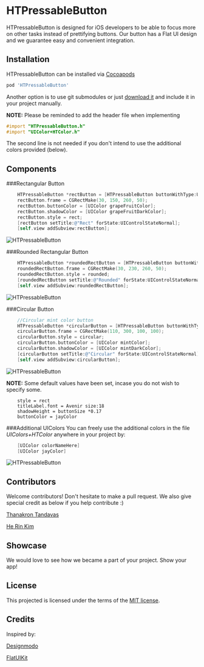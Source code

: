 HTPressableButton
==============
HTPressableButton is designed for iOS developers to be able to focus more on other tasks instead of prettifying buttons. Our button has a Flat UI design and we guarantee easy and convenient integration.


Installation
-------------------
HTPressableButton can be installed via [Cocoapods](http://cocoapods.org/)

```ruby
pod 'HTPressableButton'
```

Another option is to use git submodules or just [download it](https://github.com/Grouper/FlatUIKit/archive/master.zip) and include it in your project manually.

**NOTE:** Please be reminded to add the header file when implementing

```objective-c
#import "HTPressableButton.h"
#import "UIColor+HTColor.h"
```

The second line is not needed if you don't intend to use the additional colors provided (below).

Components
-------------------
###Rectangular Button
```objective-c
    HTPressableButton *rectButton = [HTPressableButton buttonWithType:UIButtonTypeCustom];
    rectButton.frame = CGRectMake(30, 150, 260, 50);
    rectButton.buttonColor = [UIColor grapeFruitColor];
    rectButton.shadowColor = [UIColor grapeFruitDarkColor];
    rectButton.style = rect;
    [rectButton setTitle:@"Rect" forState:UIControlStateNormal];
    [self.view addSubview:rectButton];
```

![HTPressableButton](https://raw.github.com/herinkc/HTPressableButton/master/READMEImages/RectButtonImage.gif)

###Rounded Rectangular Button
```objective-c
    HTPressableButton *roundedRectButton = [HTPressableButton buttonWithType:UIButtonTypeCustom];
    roundedRectButton.frame = CGRectMake(30, 230, 260, 50);
    roundedRectButton.style = rounded;
    [roundedRectButton setTitle:@"Rounded" forState:UIControlStateNormal];
    [self.view addSubview:roundedRectButton];
```

![HTPressableButton](https://raw.github.com/herinkc/HTPressableButton/master/READMEImages/RoundedRectButtonImage.gif)


###Circular Button
```objective-c
    //Circular mint color button
    HTPressableButton *circularButton = [HTPressableButton buttonWithType:UIButtonTypeCustom];
    circularButton.frame = CGRectMake(110, 300, 100, 100);
    circularButton.style = circular;
    circularButton.buttonColor = [UIColor mintColor];
    circularButton.shadowColor = [UIColor mintDarkColor];
    [circularButton setTitle:@"Circular" forState:UIControlStateNormal];
    [self.view addSubview:circularButton];
```

![HTPressableButton](https://raw.github.com/herinkc/HTPressableButton/master/READMEImages/CircularButtonImage.gif)


**NOTE:** Some default values have been set, incase you do not wish to specify some.
```code
	style = rect
	titleLabel.font = Avenir size:18
	shadowHeight = buttonSize *0.17
	buttonColor = jayColor
```

###Additional UIColors
You can freely use the additional colors in the file *UIColors+HTColor* anywhere in your project by:
```objective-c
    [UIColor colorNameHere]
    [UIColor jayColor]
```
![HTPressableButton](https://raw.github.com/herinkc/HTPressableButton/master/READMEImages/HTPressableButtonColorScheme.png)


Contributors
--------------
Welcome contributors! Don't hesitate to make a pull request. We also give special credit as below if you help contribute :)

[Thanakron Tandavas](http://tandavas.com)

[He Rin Kim](http://herinkim.com)

Showcase
--------
We would love to see how we became a part of your project. Show your app!


License
-------------------
This projected is licensed under the terms of the [MIT license](https://github.com/herinkc/HTPressableButton/blob/master/LICENSE).


Credits
--------
Inspired by:

[Designmodo](http://designmodo.com/)

[FlatUIKit](https://github.com/Grouper/FlatUIKit)

